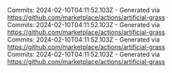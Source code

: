 Commits: 2024-02-10T04:11:52.103Z - Generated via https://github.com/marketplace/actions/artificial-grass
<br>
Commits: 2024-02-10T04:11:52.103Z - Generated via https://github.com/marketplace/actions/artificial-grass
<br>
Commits: 2024-02-10T04:11:52.103Z - Generated via https://github.com/marketplace/actions/artificial-grass
<br>
Commits: 2024-02-10T04:11:52.103Z - Generated via https://github.com/marketplace/actions/artificial-grass
<br>
